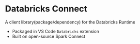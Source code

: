 

# Databricks Connect
A client library(package/dependency) for the Databricks Runtime
- Packaged in VS Code `Databricks` extension
- Built on open-source Spark Connect

